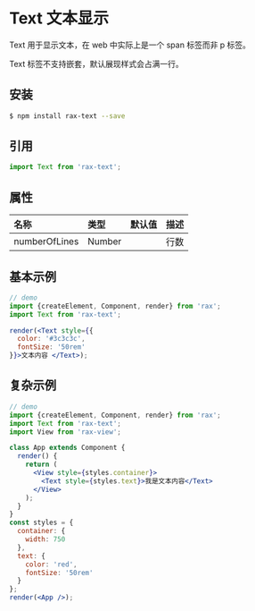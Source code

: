 # Text 文本显示

Text 用于显示文本，在 web 中实际上是一个 span 标签而非 p 标签。 

Text 标签不支持嵌套，默认展现样式会占满一行。

## 安装

```bash
$ npm install rax-text --save
```

## 引用

```jsx
import Text from 'rax-text';
```

## 属性

| 名称            | 类型       | 默认值  | 描述       |
| :------------ | :------- | :--- | :------- |
| numberOfLines | Number   |      | 行数       |

## 基本示例

```jsx
// demo
import {createElement, Component, render} from 'rax';
import Text from 'rax-text';

render(<Text style={{
  color: '#3c3c3c',
  fontSize: '50rem'
}}>文本内容 </Text>);
```

## 复杂示例

```jsx
// demo
import {createElement, Component, render} from 'rax';
import Text from 'rax-text';
import View from 'rax-view';

class App extends Component {
  render() {
    return (
      <View style={styles.container}>
        <Text style={styles.text}>我是文本内容</Text>
      </View>
    );
  }
}
const styles = {
  container: {
    width: 750
  },
  text: {
    color: 'red',
    fontSize: '50rem'
  }
};
render(<App />);
```
